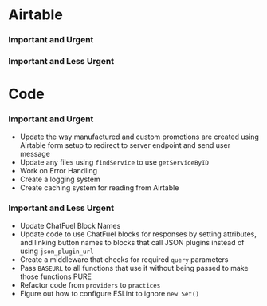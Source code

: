 # Airtable

### Important and Urgent
### Important and Less Urgent

# Code

### Important and Urgent
- Update the way manufactured and custom promotions are created using Airtable form setup to redirect to server endpoint and send user message
- Update any files using `findService` to use `getServiceByID`
- Work on Error Handling
- Create a logging system
- Create caching system for reading from Airtable

### Important and Less Urgent
- Update ChatFuel Block Names
- Update code to use ChatFuel blocks for responses by setting attributes, and linking button names to blocks that call JSON plugins instead of using `json_plugin_url`
- Create a middleware that checks for required `query` parameters
- Pass `BASEURL` to all functions that use it without being passed to make those functions PURE
- Refactor code from `providers` to `practices`
- Figure out how to configure ESLint to ignore `new Set()`